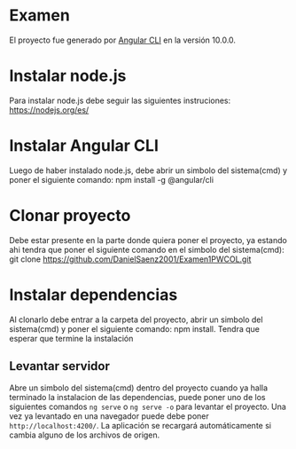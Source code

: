 # Examen

El proyecto fue generado por [Angular CLI](https://github.com/angular/angular-cli) en la versión 10.0.0.

# Instalar node.js
Para instalar node.js debe seguir las siguientes instruciones: https://nodejs.org/es/

# Instalar Angular CLI
Luego de haber instalado node.js, debe abrir un simbolo del sistema(cmd) y poner el siguiente comando: npm install -g @angular/cli

# Clonar proyecto
Debe estar presente en la parte donde quiera poner el proyecto, ya estando ahi tendra que poner el siguiente comando en el simbolo del sistema(cmd): git clone https://github.com/DanielSaenz2001/Examen1PWCOL.git

# Instalar dependencias
Al clonarlo debe entrar a la carpeta del proyecto, abrir un simbolo del sistema(cmd) y poner el siguiente comando: npm install. Tendra que esperar que termine la instalación

## Levantar servidor

Abre un simbolo del sistema(cmd) dentro del proyecto cuando ya halla terminado la instalacion de las dependencias, puede poner uno de los siguientes comandos `ng serve` o `ng serve -o` para levantar el proyecto. Una vez ya levantado en una navegador puede debe poner `http://localhost:4200/`. La aplicación se recargará automáticamente si cambia alguno de los archivos de origen.
